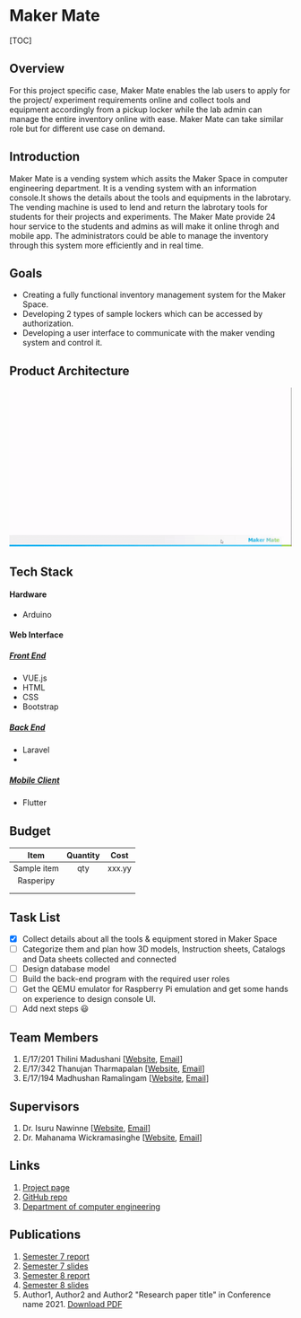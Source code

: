 
[//]: # "Please refer the instructions in below URL for the configurations"
[//]: # "https://projects.ce.pdn.ac.lk/docs/how-to-add-a-project"

# Maker Mate

[TOC]

## Overview
For this project specific case, Maker Mate enables the lab users to apply for the project/ experiment requirements online and collect tools and equipment accordingly from a pickup locker while the lab admin can manage the entire inventory online with ease. Maker Mate can take similar role but for different use case on demand.

## Introduction
Maker Mate is a vending system which assits the Maker Space in computer engineering department. It is a vending system with an information console.It shows the details about the tools and equipments in the labrotary. The vending machine is used to lend and return the labrotary tools for students for their projects and experiments. The Maker Mate provide 24 hour service to the students and admins as will make it online throgh and mobile app. The administrators could be able to manage the inventory through this system more efficiently and in real time.

## Goals
* Creating a fully functional inventory management system for the Maker Space.
* Developing 2 types of sample lockers which can be accessed by authorization. 
* Developing a user interface to communicate with the maker vending system and control it.



## Product Architecture

![Maker Mate Architecture](docs/assets/img/animations/product-architecture.gif)



## Tech Stack

#### Hardware
* Arduino

#### Web Interface
##### <u>Front End</u>
* VUE.js
* HTML
* CSS
* Bootstrap
##### <u>Back End</u>
* Laravel
* 
##### <u>Mobile Client</u>
* Flutter

## Budget

|    Item     | Quantity |  Cost  |
| :---------: | :------: | :----: |
| Sample item |   qty    | xxx.yy |
|  Rasperipy  |          |        |
|             |          |        |
|             |          |        |

## Task List

- [x] Collect details about all the tools & equipment stored in Maker Space
- [ ] Categorize them and plan how 3D models, Instruction sheets, Catalogs and Data sheets collected and connected
- [ ] Design database model
- [ ] Build the back-end program with the required user roles
- [ ] Get the QEMU emulator for Raspberry Pi emulation and get some hands on experience to design console UI.
- [ ] Add next steps :smiley:

## Team Members

1. E/17/201 Thilini Madushani [[Website](http://www.thilini98.me/), [Email](mailto:e17201@eng.pdn.ac.lk)]
2. E/17/342 Thanujan Tharmapalan [[Website](https://github.com/thanujan96), [Email](mailto:e17342@eng.pdn.ac.lk)]
3. E/17/194 Madhushan Ramalingam [[Website](https://www.drmadhushan.me/), [Email](mailto:drmadhushan@gmail.com)]

## Supervisors
1. Dr. Isuru Nawinne [[Website](http://www.ce.pdn.ac.lk/academic-staff/isuru-nawinne/), [Email](mailto:isurunawinne@eng.pdn.ac.lk)]
2. Dr. Mahanama Wickramasinghe [[Website](http://www.ce.pdn.ac.lk/2021/05/02/dr-mahanama-wickramasinghe/), [Email](mailto:mahanamaw@eng.pdn.ac.lk)]

## Links
1. [Project page](https://cepdnaclk.github.io/e17-3yp-maker-mate)
2. [GitHub repo](https://github.com/cepdnaclk/e17-3yp-maker-mate)
3. [Department of computer engineering](http://ce.pdn.ac.lk)

## Publications
1. [Semester 7 report](https://cepdnaclk.github.io/e17-3yp-maker-mate)
2. [Semester 7 slides](https://cepdnaclk.github.io/e17-3yp-maker-mate)
3. [Semester 8 report](https://cepdnaclk.github.io/e17-3yp-maker-mate)
4. [Semester 8 slides](https://cepdnaclk.github.io/e17-3yp-maker-mate)
5. Author1, Author2 and Author2 "Research paper title" in Conference name 2021. [Download PDF ](https://cepdnaclk.github.io/e17-3yp-maker-mate)

